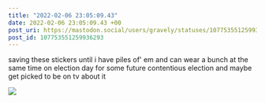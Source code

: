 ```yaml
---
title: "2022-02-06 23:05:09.43"
date: 2022-02-06 23:05:09.43 +00
post_uri: https://mastodon.social/users/gravely/statuses/107753551259936293
post_id: 107753551259936293
---
```

saving these stickers until i have piles of' em and can wear a bunch at the same time on election day for some future contentious election and maybe get picked to be on tv about it


![](/images/107753551208497267.jpg)

